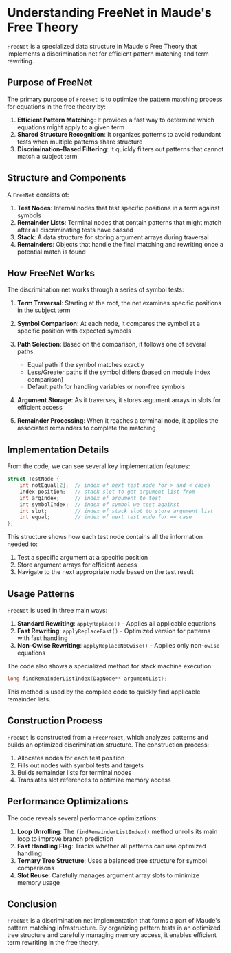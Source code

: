 # Understanding FreeNet in Maude's Free Theory

`FreeNet` is a specialized data structure in Maude's Free Theory that implements a discrimination net for efficient pattern matching and term rewriting.

## Purpose of FreeNet

The primary purpose of `FreeNet` is to optimize the pattern matching process for equations in the free theory by:

1. **Efficient Pattern Matching**: It provides a fast way to determine which equations might apply to a given term
2. **Shared Structure Recognition**: It organizes patterns to avoid redundant tests when multiple patterns share structure
3. **Discrimination-Based Filtering**: It quickly filters out patterns that cannot match a subject term

## Structure and Components

A `FreeNet` consists of:

1. **Test Nodes**: Internal nodes that test specific positions in a term against symbols
2. **Remainder Lists**: Terminal nodes that contain patterns that might match after all discriminating tests have passed
3. **Stack**: A data structure for storing argument arrays during traversal
4. **Remainders**: Objects that handle the final matching and rewriting once a potential match is found

## How FreeNet Works

The discrimination net works through a series of symbol tests:

1. **Term Traversal**: Starting at the root, the net examines specific positions in the subject term
2. **Symbol Comparison**: At each node, it compares the symbol at a specific position with expected symbols
3. **Path Selection**: Based on the comparison, it follows one of several paths:
   - Equal path if the symbol matches exactly
   - Less/Greater paths if the symbol differs (based on module index comparison)
   - Default path for handling variables or non-free symbols

4. **Argument Storage**: As it traverses, it stores argument arrays in slots for efficient access
5. **Remainder Processing**: When it reaches a terminal node, it applies the associated remainders to complete the matching

## Implementation Details

From the code, we can see several key implementation features:

```cpp
struct TestNode {
    int notEqual[2];  // index of next test node for > and < cases
    Index position;   // stack slot to get argument list from
    int argIndex;     // index of argument to test
    int symbolIndex;  // index of symbol we test against
    int slot;         // index of stack slot to store argument list
    int equal;        // index of next test node for == case
};
```

This structure shows how each test node contains all the information needed to:

1. Test a specific argument at a specific position
2. Store argument arrays for efficient access
3. Navigate to the next appropriate node based on the test result

## Usage Patterns

`FreeNet` is used in three main ways:

1. **Standard Rewriting**: `applyReplace()` - Applies all applicable equations
2. **Fast Rewriting**: `applyReplaceFast()` - Optimized version for patterns with fast handling
3. **Non-Owise Rewriting**: `applyReplaceNoOwise()` - Applies only non-`owise` equations

The code also shows a specialized method for stack machine execution:

```cpp
long findRemainderListIndex(DagNode** argumentList);
```

This method is used by the compiled code to quickly find applicable remainder lists.

## Construction Process

`FreeNet` is constructed from a `FreePreNet`, which analyzes patterns and builds an optimized discrimination structure. The construction process:

1. Allocates nodes for each test position
2. Fills out nodes with symbol tests and targets
3. Builds remainder lists for terminal nodes
4. Translates slot references to optimize memory access

## Performance Optimizations

The code reveals several performance optimizations:

1. **Loop Unrolling**: The `findRemainderListIndex()` method unrolls its main loop to improve branch prediction
2. **Fast Handling Flag**: Tracks whether all patterns can use optimized handling
3. **Ternary Tree Structure**: Uses a balanced tree structure for symbol comparisons
4. **Slot Reuse**: Carefully manages argument array slots to minimize memory usage

## Conclusion

`FreeNet` is a discrimination net implementation that forms a part of Maude's pattern matching infrastructure. By organizing pattern tests in an optimized tree structure and carefully managing memory access, it enables efficient term rewriting in the free theory.

